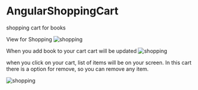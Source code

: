 # AngularShoppingCart

shopping cart for books

View for Shopping 
![shopping](https://cloud.githubusercontent.com/assets/14014635/11236002/4b16b6b2-8dfc-11e5-9bff-d6672a5e89dc.png)

When you add book to your cart cart will be updated 
![shopping](https://cloud.githubusercontent.com/assets/14014635/11236047/9e74b3e0-8dfc-11e5-903f-190731d6f514.png)

when you click on your cart, list of items will be on your screen. In this cart there is a option for remove, so you can remove any item. 

![shopping](https://cloud.githubusercontent.com/assets/14014635/11236278/61ce2c62-8dfe-11e5-8a7f-07a653beec73.png)
